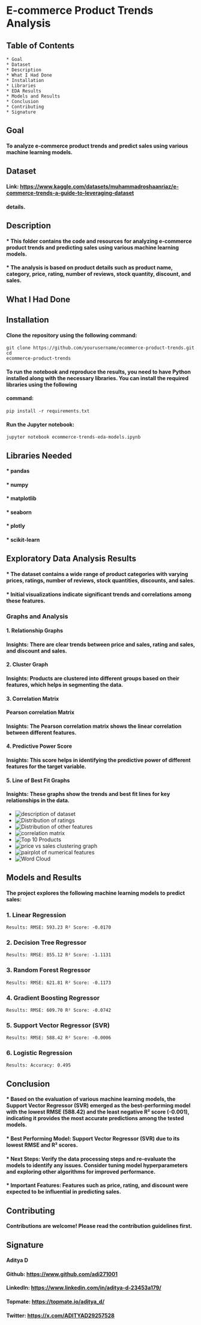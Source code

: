 # E-commerce Product Trends Analysis

## Table of Contents

```
* Goal 
* Dataset
* Description 
* What I Had Done 
* Installation 
* Libraries 
* EDA Results
* Models and Results 
* Conclusion 
* Contributing 
* Signature
```
## Goal

#### To analyze e-commerce product trends and predict sales using various machine learning models.

## Dataset

#### Link: https://www.kaggle.com/datasets/muhammadroshaanriaz/e-commerce-trends-a-guide-to-leveraging-dataset

#### details.

## Description

#### * This folder contains the code and resources for analyzing e-commerce product trends and predicting sales using various machine learning models.

#### * The analysis is based on product details such as product name, category, price, rating, number of reviews, stock quantity, discount, and sales.

## What I Had Done

## Installation

#### Clone the repository using the following command:

```
git clone https://github.com/yourusername/ecommerce-product-trends.git cd
ecommerce-product-trends
```
#### To run the notebook and reproduce the results, you need to have Python installed along with the necessary libraries. You can install the required libraries using the following

#### command:

```
pip install -r requirements.txt
```
#### Run the Jupyter notebook:

```
jupyter notebook ecommerce-trends-eda-models.ipynb
```
## Libraries Needed

#### * pandas

#### * numpy

#### * matplotlib

#### * seaborn

#### * plotly

#### * scikit-learn


## Exploratory Data Analysis Results

#### * The dataset contains a wide range of product categories with varying prices, ratings, number of reviews, stock quantities, discounts, and sales.

#### * Initial visualizations indicate significant trends and correlations among these features.

### Graphs and Analysis

#### 1. Relationship Graphs

#### Insights: There are clear trends between price and sales, rating and sales, and discount and sales.

#### 2. Cluster Graph

#### Insights: Products are clustered into different groups based on their features, which helps in segmenting the data.

#### 3. Correlation Matrix

#### Pearson correlation Matrix

#### Insights: The Pearson correlation matrix shows the linear correlation between different features.

#### 4. Predictive Power Score

#### Insights: This score helps in identifying the predictive power of different features for the target variable.

#### 5. Line of Best Fit Graphs

#### Insights: These graphs show the trends and best fit lines for key relationships in the data.

* ![description of dataset](https://github.com/adi271001/ML-Crate/blob/ecommerce-trends/E-Commerce%20Trends%20Analysis/Images/__results___7_1.png?raw=true)
* ![Distribution of ratings](https://github.com/adi271001/ML-Crate/blob/ecommerce-trends/E-Commerce%20Trends%20Analysis/Images/__results___8_1.png?raw=true)
* ![Distribution of other features](https://github.com/adi271001/ML-Crate/blob/ecommerce-trends/E-Commerce%20Trends%20Analysis/Images/__results___9_1.png?raw=true)
* ![correlation matrix](https://github.com/adi271001/ML-Crate/blob/ecommerce-trends/E-Commerce%20Trends%20Analysis/Images/__results___13_0.png?raw=true)
* ![Top 10 Products](https://github.com/adi271001/ML-Crate/blob/ecommerce-trends/E-Commerce%20Trends%20Analysis/Images/__results___15_0.png?raw=true)
* ![price vs sales clustering graph](https://github.com/adi271001/ML-Crate/blob/ecommerce-trends/E-Commerce%20Trends%20Analysis/Images/__results___17_0.png?raw=true)
* ![pairplot of numerical features](https://github.com/adi271001/ML-Crate/blob/ecommerce-trends/E-Commerce%20Trends%20Analysis/Images/__results___18_2.png?raw=true)
* ![Word Cloud](https://github.com/adi271001/ML-Crate/blob/ecommerce-trends/E-Commerce%20Trends%20Analysis/Images/__results___31_1.png?raw=true)   

## Models and Results

#### The project explores the following machine learning models to predict sales:

### 1. Linear Regression

```
Results: RMSE: 593.23 R² Score: -0.0170
```
### 2. Decision Tree Regressor

```
Results: RMSE: 855.12 R² Score: -1.1131
```
### 3. Random Forest Regressor

```
Results: RMSE: 621.81 R² Score: -0.1173
```
### 4. Gradient Boosting Regressor

```
Results: RMSE: 609.70 R² Score: -0.0742
```
### 5. Support Vector Regressor (SVR)

```
Results: RMSE: 588.42 R² Score: -0.0006
```
### 6. Logistic Regression

```
Results: Accuracy: 0.495
```
## Conclusion

#### * Based on the evaluation of various machine learning models, the Support Vector Regressor (SVR) emerged as the best-performing model with the lowest RMSE (588.42) and the least negative R² score (-0.001), indicating it provides the most accurate predictions among the tested models.

#### * Best Performing Model: Support Vector Regressor (SVR) due to its lowest RMSE and R² scores.

#### * Next Steps: Verify the data processing steps and re-evaluate the models to identify any issues. Consider tuning model hyperparameters and exploring other algorithms for improved performance.

#### * Important Features: Features such as price, rating, and discount were expected to be influential in predicting sales.

## Contributing

#### Contributions are welcome! Please read the contribution guidelines first.

## Signature

#### Aditya D

#### Github: https://www.github.com/adi271001

#### LinkedIn: https://www.linkedin.com/in/aditya-d-23453a179/

#### Topmate: https://topmate.io/aditya_d/

#### Twitter: https://x.com/ADITYAD29257528

